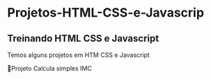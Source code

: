 # Projetos-HTML-CSS-e-Javascrip

## Treinando HTML CSS e Javascript

Temos alguns projetos em HTM CSS e Javascript

🚀Projeto Calcula simples IMC<br>
